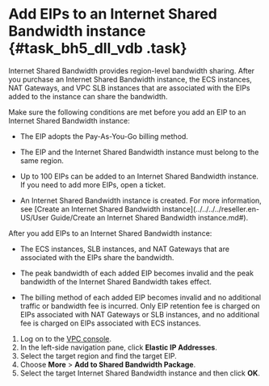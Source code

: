 # Add EIPs to an Internet Shared Bandwidth instance {#task_bh5_dll_vdb .task}

Internet Shared Bandwidth provides region-level bandwidth sharing. After you purchase an Internet Shared Bandwidth instance, the ECS instances, NAT Gateways, and VPC SLB instances that are associated with the EIPs added to the instance can share the bandwidth.

Make sure the following conditions are met before you add an EIP to an Internet Shared Bandwidth instance:

-   The EIP adopts the Pay-As-You-Go billing method.

-   The EIP and the Internet Shared Bandwidth instance must belong to the same region.

-   Up to 100 EIPs can be added to an Internet Shared Bandwidth instance. If you need to add more EIPs, open a ticket.

-   An Internet Shared Bandwidth instance is created. For more information, see [Create an Internet Shared Bandwidth instance](../../../../reseller.en-US/User Guide/Create an Internet Shared Bandwidth instance.md#).


After you add EIPs to an Internet Shared Bandwidth instance:

-   The ECS instances, SLB instances, and NAT Gateways that are associated with the EIPs share the bandwidth.

-   The peak bandwidth of each added EIP becomes invalid and the peak bandwidth of the Internet Shared Bandwidth takes effect.

-   The billing method of each added EIP becomes invalid and no additional traffic or bandwidth fee is incurred. Only EIP retention fee is charged on EIPs associated with NAT Gateways or SLB instances, and no additional fee is charged on EIPs associated with ECS instances.


1.  Log on to the [VPC console](https://vpcnext.console.aliyun.com).
2.  In the left-side navigation pane, click **Elastic IP Addresses**.
3.  Select the target region and find the target EIP.
4.  Choose **More** \> **Add to Shared Bandwidth Package**.
5.  Select the target Internet Shared Bandwidth instance and then click **OK**.

